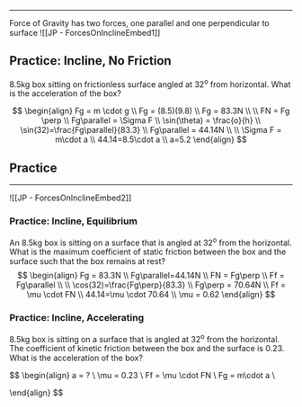 ___
Force of Gravity has two forces, one parallel and one perpendicular to surface
![[JP - ForcesOnInclineEmbed1]]

## Practice: Incline, No Friction
8.5kg box sitting on frictionless surface angled at 32<sup>o</sup> from horizontal. What is the acceleration of the box?

$$
\begin{align}
Fg = m \cdot g \\
Fg = (8.5)(9.8) \\
Fg = 83.3N \\
 \\
FN = Fg \perp \\
Fg\parallel = \Sigma F \\
\sin(\theta) = \frac{o}{h} \\
\sin(32)=\frac{Fg\parallel}{83.3} \\
Fg\parallel = 44.14N \\
 \\
\Sigma F = m\cdot a \\
44.14=8.5\cdot a \\
a=5.2
\end{align}
$$

## Practice 
___
![[JP - ForcesOnInclineEmbed2]]
### Practice: Incline, Equilibrium
An 8.5kg box is sitting on a surface that is angled at 32<sup>o</sup> from the horizontal. What is the maximum coefficient of static friction between the box and the surface such that the box remains at rest?
$$
\begin{align}
Fg = 83.3N \\
Fg\parallel=44.14N \\
FN = Fg\perp \\
Ff = Fg\parallel \\
 \\
\cos(32)=\frac{Fg\perp}{83.3} \\
Fg\perp = 70.64N \\
Ff = \mu \cdot FN \\
44.14=\mu \cdot 70.64 \\
\mu = 0.62
\end{align}
$$
### Practice: Incline, Accelerating
8.5kg box is sitting on a surface that is angled at 32<sup>o</sup> from the horizontal. The coefficient of kinetic friction between the box and the surface is 0.23. What is the acceleration of the box?

$$
\begin{align}
a = ? \\
\mu = 0.23 \\
Ff = \mu \cdot FN \\
Fg = m\cdot a \\

\end{align}
$$
